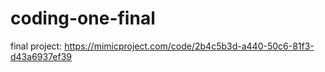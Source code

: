 # coding-one-final

final project:
https://mimicproject.com/code/2b4c5b3d-a440-50c6-81f3-d43a6937ef39
